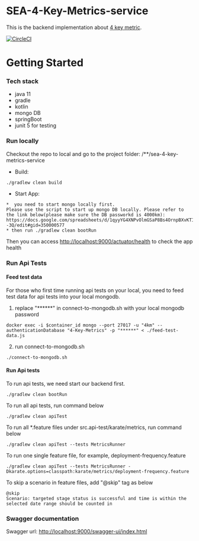 # SEA-4-Key-Metrics-service
This is the backend implementation about [4 key metric](https://cloud.google.com/blog/products/devops-sre/using-the-four-keys-to-measure-your-devops-performance). 

[![CircleCI](https://circleci.com/gh/twlabs/SEA-4-Key-Metrics-service.svg?style=svg&circle-token=7f6ed8d0a1d7cb129e27853b3c38b9bc62cc1575)](https://circleci.com/gh/twlabs/SEA-4-Key-Metrics-service)

# Getting Started

### Tech stack
* java 11
* gradle
* kotlin
* mongo DB  
* springBoot
* junit 5 for testing


### Run locally
Checkout the repo to local and go to the project folder: /**/sea-4-key-metrics-service
* Build: 
```aidl
./gradlew clean build 
```
* Start App: 
```aidl
*  you need to start mongo locally first. 
Please use the script to start up mongo DB locally. Please refer to the link below(please make sure the DB passworkd is 4000km):
https://docs.google.com/spreadsheets/d/1qyyYG4XNPvOlmGSaP8Bs4OrnpBXvKTIkVK5M46R--3Q/edit#gid=350000577
* then run ./gradlew clean bootRun
```
Then you can access [http://localhost:9000/actuator/health](http://localhost:9000/actuator/health) to check the app health


### Run Api Tests

#### Feed test data 
For those who first time running api tests on your local, you need to feed test data for api tests into your local mongodb. 
1) replace "******" in connect-to-mongodb.sh with your local mongodb password
```
docker exec -i $container_id mongo --port 27017 -u "4km" --authenticationDatabase "4-Key-Metrics" -p "******" < ./feed-test-data.js
```
2) run connect-to-mongodb.sh
```
./connect-to-mongodb.sh
```

#### Run Api tests
To run api tests, we need start our backend first.
```
./gradlew clean bootRun
```

To run all api tests, run command below
```
./gradlew clean apiTest
```

To run all *.feature files under src.api-test/karate/metrics, run command below
```
./gradlew clean apiTest --tests MetricsRunner
```

To run one single feature file, for example, deployment-frequency.feature
```
./gradlew clean apiTest --tests MetricsRunner -Dkarate.options=classpath:karate/metrics/deployment-frequency.feature
```

To skip a scenario in feature files, add "@skip" tag as below
```
@skip
Scenario: targeted stage status is successful and time is within the selected date range should be counted in
```


### Swagger documentation
Swagger url: [http://localhost:9000/swagger-ui/index.html](http://localhost:9000/swagger-ui/index.html)




